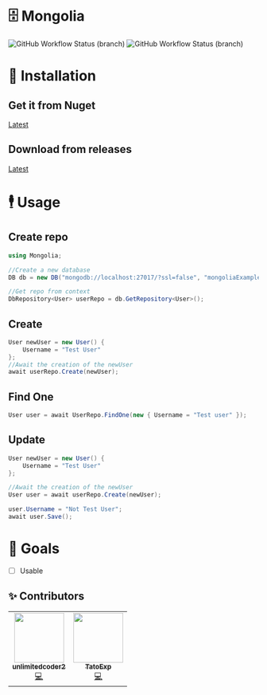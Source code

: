 ﻿# 🗄️ Mongolia
![GitHub Workflow Status (branch)](https://img.shields.io/github/workflow/status/EpicTestingTempOrganizationForStuff/Mongolia/.NET/release?label=Release%20Build&style=for-the-badge) ![GitHub Workflow Status (branch)](https://img.shields.io/github/workflow/status/EpicTestingTempOrganizationForStuff/Mongolia/publish%20to%20nuget/release?color=004880&label=Nuget%20Publish&style=for-the-badge)

# 👷 Installation
## Get it from Nuget
[Latest](https://nuget.org)
## Download from releases
[Latest](https://github.com/EpicTestingTempOrganizationForStuff/Mongolia/releases)

# 🕴️ Usage
## Create repo
```c#
using Mongolia;

//Create a new database
DB db = new DB("mongodb://localhost:27017/?ssl=false", "mongoliaExample");

//Get repo from context
DbRepository<User> userRepo = db.GetRepository<User>();
```

## Create
```c#
User newUser = new User() {
    Username = "Test User"
};
//Await the creation of the newUser
await userRepo.Create(newUser);
```

## Find One
```c#
User user = await UserRepo.FindOne(new { Username = "Test user" });
```

## Update
```c#
User newUser = new User() {
    Username = "Test User"
};

//Await the creation of the newUser
User user = await userRepo.Create(newUser);

user.Username = "Not Test User";
await user.Save();
```

# 🥅 Goals
* [ ] Usable

## ✨ Contributors

<table>
  <tr>
    <td align="center"><a href="https://ahowe.dev/"><img src="https://avatars2.githubusercontent.com/u/16884313?v=4" width="100px;" alt=""/><br /><sub><b>unlimitedcoder2</b></sub></a><br /><a href="https://github.com/unlimitedcoder2/dbrepo/commits?author=unlimitedcoder2" title="Code">💻</a></td>
       <td align="center"><a href="https://mwareing.xyz/"><img src="https://avatars1.githubusercontent.com/u/29664925?s=460&v=4" width="100px;" alt=""/><br /><sub><b>TatoExp</b></sub></a><br /><a href="https://github.com/unlimitedcoder2/dbrepo/commits?author=TatoExp" title="Code">💻</a></td>
  </tr>
</table>
